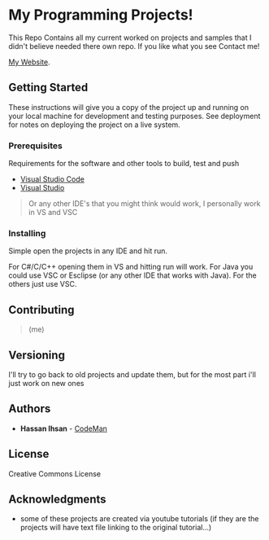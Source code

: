 # My Programming Projects!

This Repo Contains all my current worked on projects and samples that I didn't believe needed there own repo. If you like what you see Contact me!


[My Website](https://hassanihsan.netlify.app/#hero).

## Getting Started

These instructions will give you a copy of the project up and running on
your local machine for development and testing purposes. See deployment
for notes on deploying the project on a live system.

### Prerequisites

Requirements for the software and other tools to build, test and push 
- [Visual Studio Code](https://code.visualstudio.com/)
- [Visual Studio](https://visualstudio.microsoft.com/)

> Or any other IDE's that you might think would work, I personally work in VS and VSC

### Installing

Simple open the projects in any IDE and hit run.

For C#/C/C++ opening them in VS and hitting run will work.
For Java you could use VSC or Esclipse (or any other IDE that works with Java).
For the others just use VSC.



## Contributing

> (me)

## Versioning

I'll try to go back to old projects and update them, but for the most part i'll just work on new ones

## Authors

  - **Hassan Ihsan**  -
    [CodeMan](https://github.com/HasanIhsan)


## License

Creative Commons License 

## Acknowledgments

- some of these projects are created via youtube tutorials (if they are the projects will have text file linking to the original tutorial...)
